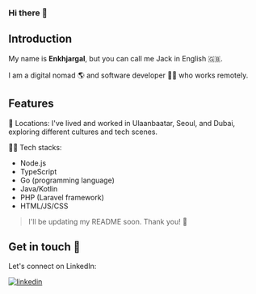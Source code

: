 ### Hi there 👋

## Introduction
My name is **Enkhjargal**, but you can call me Jack in English 🇬🇧.

I am a digital nomad 🌎 and software developer 🧑‍💻 who works remotely.

## Features
📍 Locations: I've lived and worked in Ulaanbaatar, Seoul, and Dubai, exploring different cultures and tech scenes.

👨‍💻 Tech stacks:
- Node.js
- TypeScript
- Go (programming language)
- Java/Kotlin
- PHP (Laravel framework)
- HTML/JS/CSS

> I'll be updating my README soon. Thank you! 🙏

## Get in touch 👋

Let's connect on LinkedIn:

[![linkedin](https://img.shields.io/badge/linkedin-0A66C2?style=for-the-badge&logo=linkedin&logoColor=white)](https://www.linkedin.com/in/iamenkhjargal)

